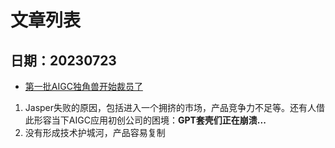# 文章列表
## 日期：20230723
-   [第一批AIGC独角兽开始裁员了](https://mp.weixin.qq.com/s/AbexOCFmLEXr_qPIpMSTnQ)    
1.  Jasper失败的原因，包括进入一个拥挤的市场，产品竞争力不足等。还有人借此形容当下AIGC应用初创公司的困境：**GPT套壳们正在崩溃...**    
2.  没有形成技术护城河，产品容易复制